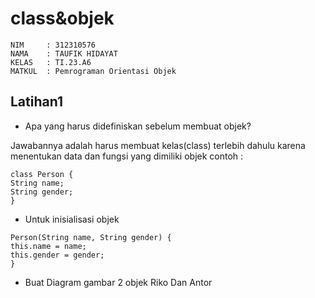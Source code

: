 # class&objek
```
NIM     : 312310576
NAMA    : TAUFIK HIDAYAT
KELAS   : TI.23.A6
MATKUL  : Pemrograman Orientasi Objek
```

## Latihan1
- Apa yang harus didefiniskan sebelum membuat objek?
  
Jawabannya adalah harus membuat kelas(class) terlebih dahulu karena menentukan data dan 
fungsi yang dimiliki objek contoh :
```
class Person { 
String name; 
String gender;
}
```
- Untuk inisialisasi objek 
```
Person(String name, String gender) { 
this.name = name; 
this.gender = gender;
}
```

- Buat Diagram gambar 2 objek Riko Dan Antor
  
